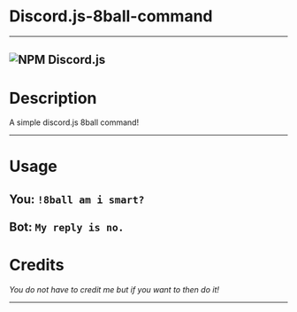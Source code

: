 # Discord.js-8ball-command

---

![NPM Discord.js](https://nodei.co/npm/discord.js.png?downloads=true&stars=true)
---


# Description

A simple discord.js 8ball command!

---

# Usage

**You**: `!8ball am i smart?`\
\
**Bot**: `My reply is no.`
---

# Credits

*You do not have to credit me but if you want to then do it!*

---

